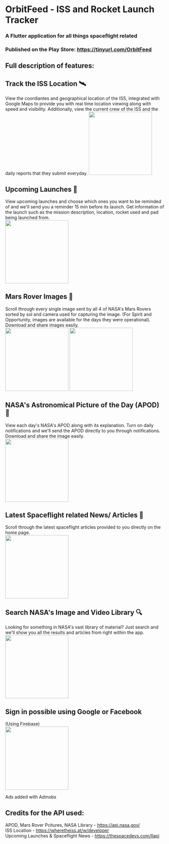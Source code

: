 # OrbitFeed - ISS and Rocket Launch Tracker

### A Flutter application for all things spaceflight related  
### Published on the Play Store: https://tinyurl.com/OrbitFeed

## Full description of features:  
## Track the ISS Location 🛰️  
View the coordiantes and geographical location of the ISS, integrated with Google Maps to provide you with real time location viewing along with speed and visibility. Additionally, view the current crew of the ISS and the daily reports that they submit everyday. 
<img src = "https://user-images.githubusercontent.com/53508807/137164818-b02d5ece-40e7-4386-a3a2-b7c2414289cf.jpg" width="200">  
  
## Upcoming Launches 🚀  
View upcoming launches and choose which ones you want to be reminded of and we'll send you a reminder 15 min before its launch. Get information of the launch such as the mission description, location, rocket used and pad being launched from.  
<img src = "https://user-images.githubusercontent.com/53508807/137165051-597a638c-2a45-44c1-88fb-38dfbe0b43cf.jpg" width="200">  
  
## Mars Rover Images 🤖  
Scroll through every single image sent by all 4 of NASA's Mars Rovers sorted by sol and camera used for capturing the image. (For Spirit and Opportunity, images are available for the days they were operational). Download and share images easily.  
<img src = "https://user-images.githubusercontent.com/53508807/137165239-5c61c67c-8d39-43ab-966c-d1256d00ba2b.jpg" width="200">
<img src = "https://user-images.githubusercontent.com/53508807/137165260-5af20b5e-9a2c-4043-a316-7aa37988a9d3.jpg" width="200">
  
## NASA's Astronomical Picture of the Day (APOD) 📸  
View each day's NASA's APOD along with its explanation. Turn on daily notifications and we'll send the APOD directly to you through notifications. Download and share the image easily.  
<img src = "https://user-images.githubusercontent.com/53508807/137165387-77851b5b-93e8-45c6-bbc6-f712c01dbf46.jpg" width="200">  
  
## Latest Spaceflight related News/ Articles 📰  
Scroll through the latest spaceflight articles provided to you directly on the home page.  
<img src = "https://user-images.githubusercontent.com/53508807/137165447-b4f8cbf2-f4ba-47b3-95ac-b60a374844c1.jpg" width="200">  
  
## Search NASA's Image and Video Library 🔍  
Looking for something in NASA's vast library of material? Just search and we'll show you all the results and articles from right within the app.  
<img src = "https://user-images.githubusercontent.com/53508807/137165567-dc63468a-6fb8-4f10-9a17-14055f4f2e03.jpg" width="200">    

## Sign in possible using Google or Facebook  
(Using Firebase)  
<img src = "https://user-images.githubusercontent.com/53508807/137167580-4cb60780-f3eb-4efb-af59-e0b7f2743086.jpg" width="200">  
  

Ads added with Admobs  
  
## Credits for the API used:  
APOD, Mars Rover Pcitures, NASA Library - https://api.nasa.gov/  
ISS Location - https://wheretheiss.at/w/developer  
Upcoming Launches & Spaceflight News - https://thespacedevs.com/llapi  


